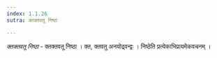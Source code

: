 ```yaml
---
index: 1.1.26
sutra: क्तक्तवतू निष्ठा

---
```

_क्तक्तवतू निष्ठा_ - क्तक्तवतू निष्ठा । क्त, क्तवतु अनयोद्र्वन्द्वः । निष्ठेति प्रत्येकाभिप्रायमेकवचनम् । 